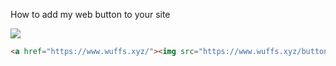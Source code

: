 How to add my web button to your site

<a href="https://www.wuffs.xyz/"> <img src="https://www.wuffs.xyz/button.gif"></a>


```HTML
<a href="https://www.wuffs.xyz/"><img src="https://www.wuffs.xyz/button.gif"></a>
```
